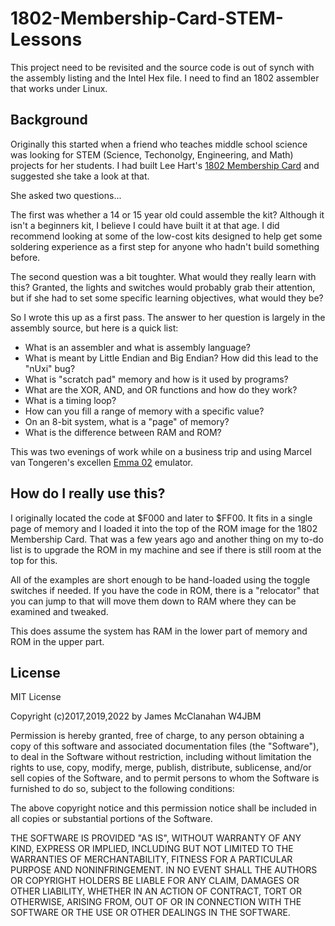 # 1802-Membership-Card-STEM-Lessons

This project need to be revisited and the source code is out of synch with the assembly listing and the Intel Hex file. I need to find an 1802 assembler that works under Linux.

## Background

Originally this started when a friend who teaches middle school science was looking for STEM (Science, Techonolgy, Engineering, and Math) projects for her students. I had built Lee Hart's [1802 Membership Card](http://www.sunrise-ev.com/1802.htm) and suggested she take a look at that.

She asked two questions...

The first was whether a 14 or 15 year old could assemble the kit? Although it isn't a beginners kit, I believe I could have built it at that age. I did recommend looking at some of the low-cost kits designed to help get some soldering experience as a first step for anyone who hadn't build something before.

The second question was a bit toughter. What would they really learn with this? Granted, the lights and switches would probably grab their attention, but if she had to set some specific learning objectives, what would they be?

So I wrote this up as a first pass. The answer to her question is largely in the assembly source, but here is a quick list:

- What is an assembler and what is assembly language?
- What is meant by Little Endian and Big Endian? How did this lead to the "nUxi" bug?
- What is "scratch pad" memory and how is it used by programs?
- What are the XOR, AND, and OR functions and how do they work?
- What is a timing loop?
- How can you fill a range of memory with a specific value?
- On an 8-bit system, what is a "page" of memory?
- What is the difference between RAM and ROM?

This was two evenings of work while on a business trip and using Marcel van Tongeren's excellen [Emma 02](https://www.emma02.hobby-site.com/) emulator.


## How do I really use this?

I originally located the code at $F000 and later to $FF00. It fits in a single page of memory and I loaded it into the top of the ROM image for the 1802 Membership Card. That was a few years ago and another thing on my to-do list is to upgrade the ROM in my machine and see if there is still room at the top for this.

All of the examples are short enough to be hand-loaded using the toggle switches if needed. If you have the code in ROM, there is a "relocator" that you can jump to that will move them down to RAM where they can be examined and tweaked.

This does assume the system has RAM in the lower part of memory and ROM in the upper part.


## License

MIT License

Copyright (c)2017,2019,2022 by James McClanahan W4JBM

Permission is hereby granted, free of charge, to any person obtaining a copy
of this software and associated documentation files (the "Software"), to deal
in the Software without restriction, including without limitation the rights
to use, copy, modify, merge, publish, distribute, sublicense, and/or sell
copies of the Software, and to permit persons to whom the Software is
furnished to do so, subject to the following conditions:

The above copyright notice and this permission notice shall be included in all
copies or substantial portions of the Software.

THE SOFTWARE IS PROVIDED "AS IS", WITHOUT WARRANTY OF ANY KIND, EXPRESS OR
IMPLIED, INCLUDING BUT NOT LIMITED TO THE WARRANTIES OF MERCHANTABILITY,
FITNESS FOR A PARTICULAR PURPOSE AND NONINFRINGEMENT. IN NO EVENT SHALL THE
AUTHORS OR COPYRIGHT HOLDERS BE LIABLE FOR ANY CLAIM, DAMAGES OR OTHER
LIABILITY, WHETHER IN AN ACTION OF CONTRACT, TORT OR OTHERWISE, ARISING FROM,
OUT OF OR IN CONNECTION WITH THE SOFTWARE OR THE USE OR OTHER DEALINGS IN THE
SOFTWARE.
